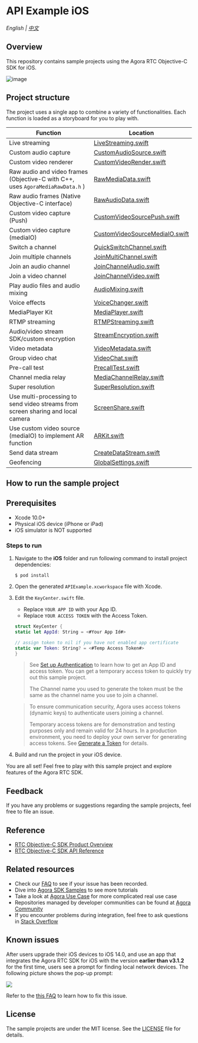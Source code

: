 # API Example iOS

_English | [中文](README.zh.md)_

## Overview

This repository contains sample projects using the Agora RTC Objective-C SDK for iOS.

![image](https://user-images.githubusercontent.com/10089260/116365169-91ef9f80-a837-11eb-87df-15de8218f880.png)

## Project structure

The project uses a single app to combine a variety of functionalities. Each function is loaded as a storyboard for you to play with.

| Function                                                                        | Location                                                                                                                 |
| ------------------------------------------------------------------------------- | ------------------------------------------------------------------------------------------------------------------------ |
| Live streaming                                                                  | [LiveStreaming.swift](./APIExample/Examples/Advanced/LiveStreaming/LiveStreaming.swift)                                  |
| Custom audio capture                                                            | [CustomAudioSource.swift](./APIExample/Examples/Advanced/CustomAudioSource/CustomAudioSource.swift)                      |
| Custom video renderer                                                           | [CustomVideoRender.swift](./APIExample/Examples/Advanced/CustomVideoRender/CustomVideoRender.swift)                      |
| Raw audio and video frames (Objective-C with C++, uses `AgoraMediaRawData.h` )  | [RawMediaData.swift](./APIExample/Examples/Advanced/RawMediaData/RawMediaData.swift)                                     |
| Raw audio frames (Native Objective-C interface)                                 | [RawAudioData.swift](./APIExample/Examples/Advanced/RawAudioData/RawAudioData.swift)                                     |
| Custom video capture (Push)                                                     | [CustomVideoSourcePush.swift](./APIExample/Examples/Advanced/CustomVideoSourcePush/CustomVideoSourcePush.swift)          |
| Custom video capture (mediaIO)                                                  | [CustomVideoSourceMediaIO.swift](./APIExample/Examples/Advanced/CustomVideoSourceMediaIO/CustomVideoSourceMediaIO.swift) |
| Switch a channel                                                                | [QuickSwitchChannel.swift](./APIExample/Examples/Advanced/QuickSwitchChannel/QuickSwitchChannel.swift)                   |
| Join multiple channels                                                          | [JoinMultiChannel.swift](.Examples/Advanced/JoinMultiChannel/JoinMultiChannel.swift)                                     |
| Join an audio channel                                                           | [JoinChannelAudio.swift](./APIExample/Examples/Basic/JoinChannelAudio/JoinChannelAudio.swift)                            |
| Join a video channel                                                            | [JoinChannelVideo.swift](./APIExample/Examples/Basic/JoinChannelVideo/JoinChannelVideo.swift)                            |
| Play audio files and audio mixing                                               | [AudioMixing.swift](API-Examples/iOS/APIExample/Examples/Advanced/AudioMixing/AudioMixing.swift)                         |
| Voice effects                                                                   | [VoiceChanger.swift](./APIExample/Examples/Advanced/VoiceChanger/VoiceChanger.swift)                                     |
| MediaPlayer Kit                                                                 | [MediaPlayer.swift](./APIExample/Examples/Advanced/MediaPlayer/MediaPlayer.swift)                                        |
| RTMP streaming                                                                  | [RTMPStreaming.swift](./APIExample/Examples/Advanced/RTMPStreaming/RTMPStreaming.swift)                                  |
| Audio/video stream SDK/custom encryption                                        | [StreamEncryption.swift](./APIExample/Examples/Advanced/StreamEncryption/StreamEncryption.swift)                         |
| Video metadata                                                                  | [VideoMetadata.swift](./APIExample/Examples/Advanced/VideoMetadata/VideoMetadata.swift)                                  |
| Group video chat                                                                | [VideoChat.swift](./APIExample/Examples/Advanced/VideoChat/VideoChat.swift)                                              |
| Pre-call test                                                                   | [PrecallTest.swift](./APIExample/Examples/Advanced/PrecallTest/PrecallTest.swift)                                        |
| Channel media relay                                                             | [MediaChannelRelay.swift](./APIExample/Examples/Advanced/MediaChannelRelay/MediaChannelRelay.swift)                      |
| Super resolution                                                                | [SuperResolution.swift](./APIExample/Examples/Advanced/SuperResolution/SuperResolution.swift)                            |
| Use multi-processing to send video streams from screen sharing and local camera | [ScreenShare.swift](./APIExample/Examples/Advanced/ScreenShare/ScreenShare.swift)                                        |
| Use custom video source (mediaIO) to implement AR function                      | [ARKit.swift](./APIExample/Examples/Advanced/ARKit/ARKit.swift)                                                          |
| Send data stream                                                                | [CreateDataStream.swift](./APIExample/Examples/Advanced/CreateDataStream/CreateDataStream.swift)                         |
| Geofencing                                                                      | [GlobalSettings.swift](./APIExample/Common/GlobalSettings.swift)                                                         |

## How to run the sample project

## Prerequisites

- Xcode 10.0+
- Physical iOS device (iPhone or iPad)
- iOS simulator is NOT supported

### Steps to run

1. Navigate to the **iOS** folder and run following command to install project dependencies:

    ```shell
    $ pod install
    ```

2. Open the generated `APIExample.xcworkspace` file with Xcode.
3. Edit the `KeyCenter.swift` file.
   - Replace `YOUR APP ID` with your App ID.
   - Replace `YOUR ACCESS TOKEN` with the Access Token.

    ```swift
    struct KeyCenter {
    static let AppId: String = <#Your App Id#>

    // assign token to nil if you have not enabled app certificate
    static var Token: String? = <#Temp Access Token#>
    }
    ```

   > See [Set up Authentication](https://docs.agora.io/en/Agora%20Platform/token) to learn how to get an App ID and access token. You can get a temporary access token to quickly try out this sample project.
   >
   > The Channel name you used to generate the token must be the same as the channel name you use to join a channel.

   > To ensure communication security, Agora uses access tokens (dynamic keys) to authenticate users joining a channel.
   >
   > Temporary access tokens are for demonstration and testing purposes only and remain valid for 24 hours. In a production environment, you need to deploy your own server for generating access tokens. See [Generate a Token](https://docs.agora.io/en/Interactive%20Broadcast/token_server) for details.

4. Build and run the project in your iOS device.

You are all set! Feel free to play with this sample project and explore features of the Agora RTC SDK.

## Feedback

If you have any problems or suggestions regarding the sample projects, feel free to file an issue.

## Reference

- [RTC Objective-C SDK Product Overview](https://docs.agora.io/en/Interactive%20Broadcast/product_live?platform=iOS)
- [RTC Objective-C SDK API Reference](https://docs.agora.io/en/Interactive%20Broadcast/API%20Reference/oc/docs/headers/Agora-Objective-C-API-Overview.html)

## Related resources

- Check our [FAQ](https://docs.agora.io/en/faq) to see if your issue has been recorded.
- Dive into [Agora SDK Samples](https://github.com/AgoraIO) to see more tutorials
- Take a look at [Agora Use Case](https://github.com/AgoraIO-usecase) for more complicated real use case
- Repositories managed by developer communities can be found at [Agora Community](https://github.com/AgoraIO-Community)
- If you encounter problems during integration, feel free to ask questions in [Stack Overflow](https://stackoverflow.com/questions/tagged/agora.io)

## Known issues

After users upgrade their iOS devices to iOS 14.0, and use an app that integrates the Agora RTC SDK for iOS with the version **earlier than v3.1.2** for the first time, users see a prompt for finding local network devices. The following picture shows the pop-up prompt:

![](./pictures/ios_14_privacy.png)

Refer to the [this FAQ](https://docs.agora.io/en/faq/local_network_privacy) to learn how to fix this issue.

## License

The sample projects are under the MIT license. See the [LICENSE](/LICENSE) file for details.
